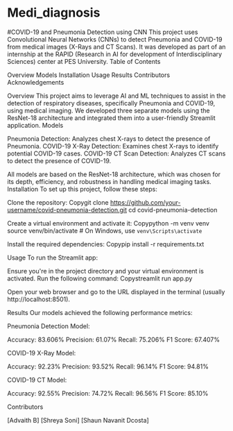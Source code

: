 # Medi_diagnosis
#COVID-19 and Pneumonia Detection using CNN
This project uses Convolutional Neural Networks (CNNs) to detect Pneumonia and COVID-19 from medical images (X-Rays and CT Scans). It was developed as part of an internship at the RAPID (Research in AI for development of Interdisciplinary Sciences) center at PES University.
Table of Contents

Overview
Models
Installation
Usage
Results
Contributors
Acknowledgements

Overview
This project aims to leverage AI and ML techniques to assist in the detection of respiratory diseases, specifically Pneumonia and COVID-19, using medical imaging. We developed three separate models using the ResNet-18 architecture and integrated them into a user-friendly Streamlit application.
Models

Pneumonia Detection: Analyzes chest X-rays to detect the presence of Pneumonia.
COVID-19 X-Ray Detection: Examines chest X-rays to identify potential COVID-19 cases.
COVID-19 CT Scan Detection: Analyzes CT scans to detect the presence of COVID-19.

All models are based on the ResNet-18 architecture, which was chosen for its depth, efficiency, and robustness in handling medical imaging tasks.
Installation
To set up this project, follow these steps:

Clone the repository:
Copygit clone https://github.com/your-username/covid-pneumonia-detection.git
cd covid-pneumonia-detection

Create a virtual environment and activate it:
Copypython -m venv venv
source venv/bin/activate  # On Windows, use `venv\Scripts\activate`

Install the required dependencies:
Copypip install -r requirements.txt


Usage
To run the Streamlit app:

Ensure you're in the project directory and your virtual environment is activated.
Run the following command:
Copystreamlit run app.py

Open your web browser and go to the URL displayed in the terminal (usually http://localhost:8501).

Results
Our models achieved the following performance metrics:

Pneumonia Detection Model:

Accuracy: 83.606%
Precision: 61.07%
Recall: 75.206%
F1 Score: 67.407%


COVID-19 X-Ray Model:

Accuracy: 92.23%
Precision: 93.52%
Recall: 96.14%
F1 Score: 94.81%


COVID-19 CT Model:

Accuracy: 92.55%
Precision: 74.72%
Recall: 96.56%
F1 Score: 85.10%



Contributors

[Advaith B]
[Shreya Soni]
[Shaun Navanit Dcosta]
